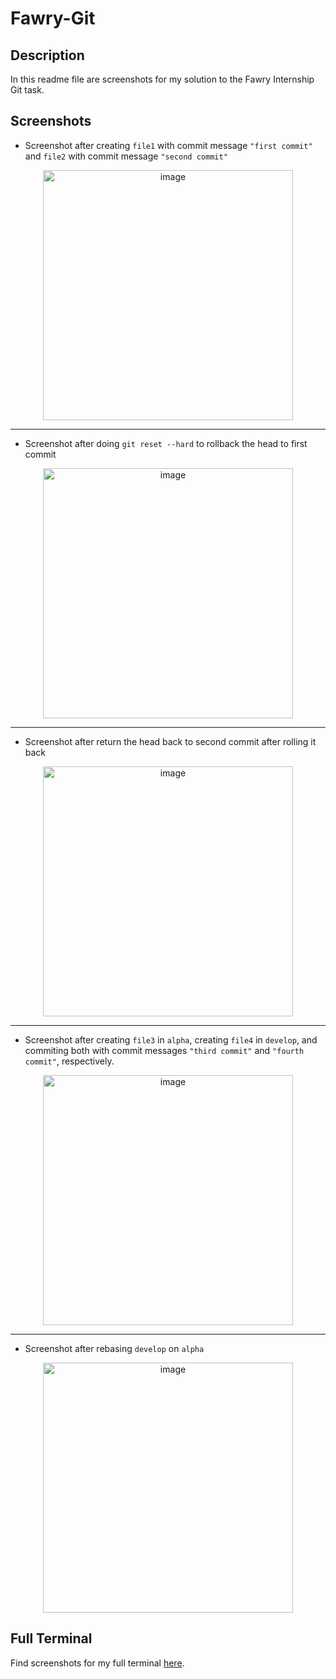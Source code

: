 # Fawry-Git
## Description
In this readme file are screenshots for my solution to the Fawry Internship Git task.

## Screenshots
- Screenshot after creating `file1` with commit message `"first commit"` and `file2` with commit message `"second commit"`
<div align=center><img width="400" alt="image" src="https://github.com/user-attachments/assets/06792988-6b72-4af7-86e6-f1bbf3fc008c" /></div>
<hr>

- Screenshot after doing `git reset --hard` to rollback the head to first commit
<div align=center><img width="400" alt="image" src="https://github.com/user-attachments/assets/409cdbd5-8b48-4f14-87cc-ee1f20feab05" /></div>
<hr>

- Screenshot after return the head back to second commit after rolling it back
<div align=center><img width="400" alt="image" src="https://github.com/user-attachments/assets/852ceeb1-f1fc-439b-b40c-90bb41a96d6b" /></div>
<hr>

- Screenshot after creating `file3` in `alpha`, creating `file4` in `develop`, and commiting both with commit messages `"third commit"` and `"fourth commit"`, respectively.
<div align=center><img width="400" alt="image" src="https://github.com/user-attachments/assets/991daa28-eb4c-4d1b-baa2-839a33f159c9" /></div>
<hr>

- Screenshot after rebasing `develop` on `alpha`
<div align=center><img width="400" alt="image" src="https://github.com/user-attachments/assets/a96c7ac8-5c47-4d90-8b47-73ed98940061" /></div>

## Full Terminal
Find screenshots for my full terminal [here](https://drive.google.com/drive/folders/1qJgkSvWiFkAlh2jv6Y-BNH-o-mA0-rM3?usp=sharing).
